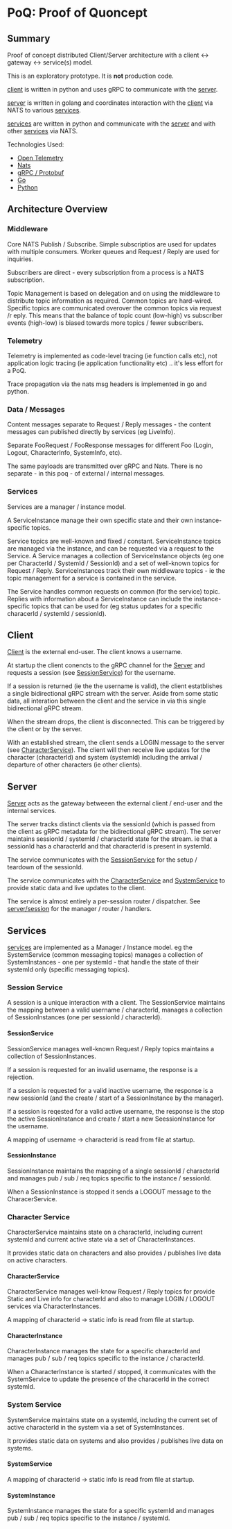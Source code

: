 # PoQ: Proof of Quoncept

## Summary

Proof of concept distributed Client/Server architecture with a client <-> gateway <-> service(s) model.

This is an exploratory prototype. It is **not** production code.

[client](client/) is written in python and uses gRPC to communicate with the [server](server/).

[server](server/) is written in golang and coordinates interaction with the [client](client/) via NATS to various [services](services/).

[services](services/) are written in python and communicate with the [server](server/) and with other [services](services/) via NATS.


Technologies Used:

- [Open Telemetry](https://opentelemetry.io)
- [Nats](https://nats.io)
- [gRPC / Protobuf](https://gRPC.io)
- [Go](https://go.dev)
- [Python](https://www.python.org)

## Architecture Overview

### Middleware

Core NATS Publish / Subscribe. Simple subscriptios are used for updates with multiple consumers. Worker queues and Request / Reply are used for inquiries.

Subscribers are direct - every subscription from a process is a NATS subscription.

Topic Management is based on delegation and on using the middleware to distribute topic information as required. Common topics are hard-wired. Specific topics are communicated overover the common topics via request /r eply. This means that the balance of topic count (low-high) vs subscriber events (high-low) is biased towards more topics / fewer subscribers.

### Telemetry

Telemetry is implemented as code-level tracing (ie function calls etc), not application logic tracing (ie application functionality etc) .. it's less effort for a PoQ.

Trace propagation via the nats msg headers is implemented in go and python.

### Data / Messages

Content messages separate to Request / Reply messages - the content messages can published directly by services (eg LiveInfo).

Separate FooRequest / FooResponse messages for different Foo (Login, Logout, CharacterInfo, SystemInfo, etc).

The same payloads are transmitted over gRPC and Nats. There is no separate - in this poq - of external / internal messages.

### Services

Services are a manager / instance model.

A ServiceInstance manage their own specific state and their own instance-specific topics. 

Service topics are well-known and fixed / constant. ServiceInstance topics are managed via the instance, and can be requested via a request to the Service.
A Service manages a collection of ServiceInstance objects (eg one per CharacterId / SystemId / SessionId) and a set of well-known topics for Request / Reply.
ServiceInstances track their own middleware topics - ie the topic management for a service is contained in the service. 

The Service handles common requests on common (for the service) topic. Replies with information about a ServiceInstance can include the instance-specific topics that can be used for (eg status updates for a specific characerId / systemId / sessionId).

## Client

[Client](client/) is the external end-user. The client knows a username.

At startup the client conencts to the gRPC channel for the [Server](server/) and requests a session (see [SessionService](#session-service)) for the username.

If a session is returned (ie the the username is valid), the client estatblishes a single bidirectional gRPC stream with the server. Aside from some static data, all interation between the client and the service in via this single bidirectional gRPC stream.

When the stream drops, the client is disconnected. This can be triggered by the client or by the server.

With an established stream, the client sends a LOGIN message to the server (see [CharacterService](#character-service)). The client will then receive live updates for the character (characterId) and system (systemId) including the arrival / departure of other characters (ie other clients).


## Server

[Server](server/) acts as the gateway betweeen the external client / end-user and the internal services.

The server tracks distinct clients via the sessionId (which is passed from the client as gRPC metadata for the bidirectional gRPC stream). The server maintains sessionId / systemId / characterId state for the stream. ie that a sessionId has a characterId and that characterId is present in systemId.

The service communicates with the [SessionService](#session-service) for the setup / teardown of the sessionId.

The service communicates with the [CharacterService](#character-service) and [SystemService](#system-service) to provide static data and live updates to the client.

The service is almost entirely a per-session router / dispatcher. See [server/session](server/session/) for the manager / router / handlers.

## Services

[services](services/) are implemented as a Manager / Instance model. eg the SystemService (common messaging topics) manages a collection of SystemInstances - one per systemId - that handle the state of their systemId only (specific messaging topics).

### Session Service

A session is a unique interaction with a client. The SessionService maintains the mapping between a valid username / characterId, manages a collection of SessionInstances (one per sessionId / characterId).

#### SessionService

SessionService manages well-known Request / Reply topics maintains a collection of SessionInstances.

If a session is requested for an invalid username, the response is a rejection.

If a session is requested for a valid inactive username, the response is a new sessionId (and the create / start of a SessionInstance by the manager).

If a session is reqested for a valid active username, the response is the stop the active SessionInstance and create / start a new SeessionInstance for the username.

A mapping of username -> characterid is read from file at startup.

#### SessionInstance

SessionInstance maintains the mapping of a single sessionId / characterId and manages pub / sub / req topics specific to the instance / sessionId.

When a SessionInstance is stopped it sends a LOGOUT message to the CharacerService.

### Character Service

CharacterService maintains state on a characterId, including current systemId and current active state via a set of CharacterInstances.

It provides static data on characters and also provides / publishes live data on active characters.

#### CharacterService

CharacterService manages well-know Request / Reply topics for provide Static and Live info for characterId and also to manage LOGIN / LOGOUT services via CharacterInstances.

A mapping of characterid -> static info is read from file at startup.

#### CharacterInstance

CharacterInstance manages the state for a specific characterId and manages pub / sub / req topics specific to the instance / characterId.

When a CharacterInstance is started / stopped, it communicates with the SystemService to update the presence of the characerId in the correct systemId.

### System Service

SystemService maintains state on a systemId, including the current set of active characterId in the system via a set of SystemInstances.

It provides static data on systems and also provides / publishes live data on systems.

#### SystemService

A mapping of characterid -> static info is read from file at startup.

#### SystemInstance

SystemInstance manages the state for a specific systemId and manages pub / sub / req topics specific to the instance / systemId.
